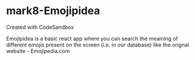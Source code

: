# mark8-Emojipidea
Created with CodeSandbox

Emojipidea is a basic react app where you can search the meaining of different emojis present on the screen (i.e. in our database) like the orignal website - Emojipedia.com 
